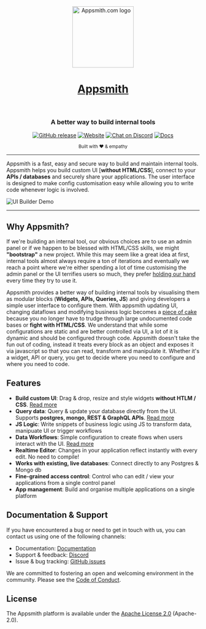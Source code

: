 <div align="center">
  <a href="https://appsmith.com">
    <img src="https://github.com/getappsmith/appsmith/blob/master/static/appsmith_symbol_primary.png" alt="Appsmith.com logo" height="160"><h1>Appsmith</h1>
    </a>
  <br>
  <p>
    <h3>A better way to build internal tools</h3>
  </p>
  <p>
  </p>
  <p>

[![GitHub release](https://img.shields.io/github/release/getappsmith/appsmith/all?logo=GitHub)](https://github.com/getappsmith/appsmith/releases/latest) 
[![Website](https://img.shields.io/website?url=https%3A%2F%2Fappsmith.com&logo=Appsmith)](https://appsmith.com)
[![Chat on Discord](https://img.shields.io/badge/chat-Discord-violet?logo=discord)](https://discord.gg/rBTTVJp)
[![Docs](https://img.shields.io/badge/docs-v1.x-brightgreen.svg?style=flat)](https://docs.appsmith.com)

  </p>
  <p>
    <sub>Built with ❤︎ & empathy</sub>
  </p>
</div>

-----------------
Appsmith is a fast, easy and secure way to build and maintain internal tools. Appsmith helps you build custom UI [**without HTML/CSS**], connect to your **APIs / databases** and securely share your applications. 
The user interface is designed to make config customisation easy while allowing you to write code whenever logic is involved.

![UI Builder Demo](https://github.com/getappsmith/appsmith/blob/readme/static/demo.gif)

------------------

## Why Appsmith?

If we're building an internal tool, our obvious choices are to use an admin panel or if we happen to be blessed with HTML/CSS skills, we might **"bootstrap"** a new project. While this may seem like a great idea at first, internal tools almost always require a ton of iterations and eventually we reach a point where we're either spending a lot of time customising the admin panel or the UI terrifies users so much, they prefer [holding our hand](https://giphy.com/gifs/agentm-agent-m-1gg6pvaqHBv56/fullscreen) every time they try to use it.

Appsmith provides a better way of building internal tools by visualising them as modular blocks (**Widgets, APIs, Queries, JS**) and giving developers a simple user interface to configure them. With appsmith updating UI, changing dataflows and modifying business logic becomes a [piece of cake](https://i.kym-cdn.com/photos/images/newsfeed/001/355/125/5ca.png) because you no longer have to trudge through large undocumented code bases or **fight with HTML/CSS**. We understand that while some configurations are static and are better controlled via UI, a lot of it is dynamic and should be configured through code. Appsmith doesn't take the fun out of coding, instead it treats every block as an object and exposes it via javascript so that you can read, transform and manipulate it. Whether it's a widget, API or query, you get to decide where you need to configure and where you need to code.

## Features

* **Build custom UI**: Drag & drop, resize and style widgets **without HTLM / CSS**. [Read more](https://docs.appsmith.com/core-concepts/building-the-ui)
* **Query data**: Query & update your database directly from the UI. Supports **postgres, mongo, REST & GraphQL APIs**. [Read more](https://docs.appsmith.com/core-concepts/building-the-ui/displaying-api-data)
* **JS Logic**: Write snippets of business logic using JS to transform data, manipuate UI or trigger workflows
* **Data Workflows**: Simple configuration to create flows when users interact with the UI. [Read more](https://docs.appsmith.com/core-concepts/building-the-ui/calling-apis-from-widgets)
* **Realtime Editor**: Changes in your application reflect instantly with every edit. No need to compile!
* **Works with existing, live databases**: Connect directly to any Postgres & Mongo db
* **Fine-grained access control**: Control who can edit / view your applications from a single control panel
* **App management**: Build and organise multiple applications on a single platform

## Documentation & Support

If you have encountered a bug or need to get in touch with us, you can contact us using one of the following channels:

* Documentation: [Documentation](https://docs.appsmith.com)
* Support & feedback: [Discord](https://discord.gg/rBTTVJp)
* Issue & bug tracking: [GitHub issues](https://github.com/getappsmith/appsmith/issues)

We are committed to fostering an open and welcoming environment in the community. Please see the [Code of Conduct](CODE_OF_CONDUCT.md).

## License

The Appsmith platform is available under the [Apache License 2.0](https://www.apache.org/licenses/LICENSE-2.0) (Apache-2.0).

